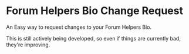 # Forum Helpers Bio Change Request
An Easy way to request changes to your Forum Helpers Bio.

This is still actively being developed, so even if things are currently bad, they're improving.